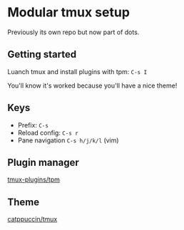 # Modular tmux setup

Previously its own repo but now part of dots.

## Getting started

Luanch tmux and install plugins with tpm: `C-s I`

You'll know it's worked because you'll have a nice theme!

## Keys

* Prefix: `C-s`
* Reload config: `C-s r`
* Pane navigation `C-s h/j/k/l` (vim)

## Plugin manager

[tmux-plugins/tpm](https://github.com/tmux-plugins/tpm)

## Theme

[catppuccin/tmux](https://github.com/catppuccin/tmux)
